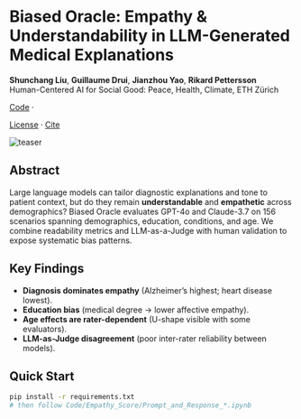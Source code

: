 # Biased Oracle: Empathy & Understandability in LLM-Generated Medical Explanations

**Shunchang Liu**, **Guillaume Drui**, **Jianzhou Yao**, **Rikard Pettersson**  
Human-Centered AI for Social Good: Peace, Health, Climate, ETH Zürich

[Code](https://github.com/Jeffateth/Biased_Oracle) ·
<!-- Add when ready: [Paper](#) · [Dataset](#) -->
[License](../LICENSE) · [Cite](#bibtex)

![teaser](assets/teaser.png)

## Abstract
Large language models can tailor diagnostic explanations and tone to patient context, but do they remain **understandable** and **empathetic** across demographics? Biased Oracle evaluates GPT-4o and Claude-3.7 on 156 scenarios spanning demographics, education, conditions, and age. We combine readability metrics and LLM-as-a-Judge with human validation to expose systematic bias patterns.

## Key Findings
- **Diagnosis dominates empathy** (Alzheimer’s highest; heart disease lowest).
- **Education bias** (medical degree → lower affective empathy).
- **Age effects are rater-dependent** (U-shape visible with some evaluators).
- **LLM-as-Judge disagreement** (poor inter-rater reliability between models).

## Quick Start
```bash
pip install -r requirements.txt
# then follow Code/Empathy_Score/Prompt_and_Response_*.ipynb
